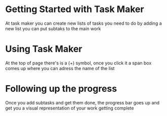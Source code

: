 # Getting Started with Task Maker

At task maker you can create new lists of tasks you need to do
by adding a new list you can put subtaks to the main work



# Using Task Maker

At the top of page there's is a (+) symbol, once you click it 
a span box comes up where you can adress the name of the list



# Following up the progress

Once you add subtasks and get them done, the progress bar goes up
and get you a visual representation of your work getting complete